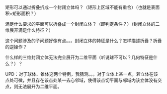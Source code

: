 矩形可以通过折叠折成一个封闭立体吗？（矩形上区域不能有重合）（也就是表面积=矩形面积？）

满足什么要求的平面可以折叠成一个封闭立体？（即判定条件？）（封闭立体的二维展开满足什么特征？）

这个问题涉及的子问题好像有点。。。封闭立体的特征是什么？怎样描述折叠？折叠的逆操作？



什么样的三维封闭立体无法完全展开为二维平面（听说球不可以？几何特征是什么？）？

UPD：对于球体、锥体这两个特例，我猜测。。。对于立体上某一点，若立体在该点处可微，并且存在该点处某一去心邻域，使得该点切平面与邻域内该立体没有交点，则无法展开为二维平面。

